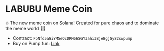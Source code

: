 # LABUBU Meme Coin
🔥 The new meme coin on Solana! Created for pure chaos and to dominate the meme world 🐒🚀

- Contract: `FpNfd5aGiYM5eQcDRM66SGY3ahi3BjeBgjGy82swpump`
- Buy on Pump.fun: [Link](https://pump.fun/FpNfd5aGiYM5eQcDRM66SGY3ahi3BjeBgjGy82swpump)
